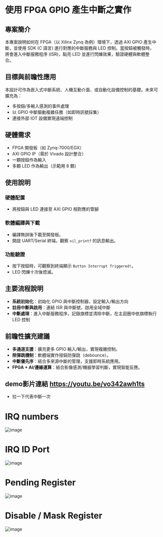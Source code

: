 # 使用 FPGA GPIO 產生中斷之實作

## 專案簡介

本專案說明如何在 FPGA（以 Xilinx Zynq 為例）環境下，透過 AXI GPIO 產生中斷，並使用 SDK (C 語言) 進行對應的中斷服務與 LED 控制。當按鈕被觸發時，將會進入中斷服務程序 (ISR)，點亮 LED 並進行閃爍效果，驗證硬體與軟體整合。

## 目標與前瞻性應用

本設計可作為嵌入式中斷系統、人機互動介面、或自動化設備控制的基礎。未來可擴充為：

* 多按鈕/多輸入感測的事件處理
* 以 GPIO 中斷驅動複雜任務（如即時訊號採集）
* 連接外部 IOT 設備實現遠端控制

## 硬體需求

* FPGA 開發板（如 Zynq-7000/EGX）
* AXI GPIO IP（需於 Vivado 設計整合）
* 一顆按鈕作為輸入
* 多顆 LED 作為輸出（示範用 8 顆）

## 使用說明

### 硬體配置

* 將按鈕與 LED 連接至 AXI GPIO 相對應的管腳

### 軟體編譯與下載

* 編譯無誤後下載至開發板。
* 開啟 UART/Serial 終端，觀察 `xil_printf` 的訊息輸出。

### 功能驗證

* 按下按鈕時，可觀察到終端顯示 `Button Interrupt Triggered!`。
* LED 閃爍十次後熄滅。

## 主要流程說明

* **系統初始化**：初始化 GPIO 與中斷控制器，設定輸入/輸出方向
* **註冊中斷與啟用**：連結 ISR 與中斷號，啟用全域中斷
* **中斷處理**：進入中斷服務程序，記錄旗標並清除中斷，在主迴圈中依旗標執行 LED 控制

## 前瞻性擴充建議

* **多通道支援**：擴充更多 GPIO 輸入/輸出，實現複雜控制。
* **除彈跳機制**：軟體端實作按鈕防彈跳（debounce）。
* **中斷優先序**：結合多來源中斷的管理，支援即時系統應用。
* **FPGA + AI/邊緣運算**：結合影像感測/機器學習判斷，實現智能反應。


## demo影片連結 https://youtu.be/vo342awh1ts
* 拉一下代表中斷一次






# IRQ numbers
![image](https://github.com/user-attachments/assets/bb6d2be1-e7c2-4847-a724-83d0c74f4155)

# IRQ ID Port
![image](https://github.com/user-attachments/assets/89d49c4d-5e03-4971-9e13-86b11de1b415)

# Pending Register
![image](https://github.com/user-attachments/assets/59bfd201-94d3-43e1-8fc6-8015beeed611)

# Disable / Mask Register
![image](https://github.com/user-attachments/assets/f30f481d-385b-42e6-8080-6706c9990d46)
